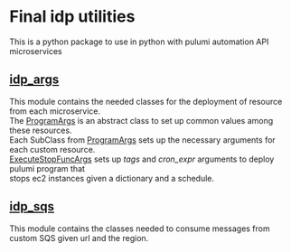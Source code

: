 # Final idp utilities

This is a python package to use in python with pulumi automation API microservices

## [idp_args](./src/deploy_args_david_hdez/idp_args.py)

This module contains the needed classes for the deployment of resource from each microservice. \
The [ProgramArgs](./src/deploy_args_david_hdez/idp_args.py) is an abstract class to set up common values among these resources. \
Each SubClass from [ProgramArgs](./src/deploy_args_david_hdez/idp_args.py) sets up the necessary arguments for each custom resource. \
[ExecuteStopFuncArgs](./src/deploy_args_david_hdez/idp_args.py) sets up _tags_ and _cron_expr_ arguments to deploy pulumi program that \
stops ec2 instances given a dictionary and a schedule.

## [idp_sqs](./src/sqs_consumer_david_hdez/idp_sqs.py)

This module contains the classes needed to consume messages from custom SQS given url and the region.
